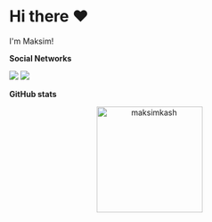 # Hi there ❤️


I'm Maksim!

**Social Networks**

<a href="mailto:shteinmaks@gmail.com"><img src="https://img.shields.io/badge/-shteinmaks@gmail.com-D14836?style=flat&logo=Gmail&logoColor=white"/></a>
<a href="https://t.me/maksimka_sh"><img src="https://img.shields.io/badge/telegram-%40maksimka_sh-blue"/></a> 



**GitHub stats**
<p align="center"><img height=190 src="https://github-readme-stats.vercel.app/api?username=MaksimkaSh&count_private=true&include_all_commits=true&rank_icon=github&show_icons=true&theme=radical" alt="maksimkash" /> </p>
<!-- <p align="center"><img height=190 src="https://github-readme-stats.vercel.app/api/top-langs/?username=MaksimkaSh&layout=compact&theme=radical" alt="maksimkash" /> </p> -->
